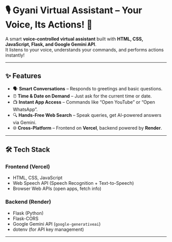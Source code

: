 # 🎙️ Gyani Virtual Assistant – Your Voice, Its Actions! 🚀  

A smart **voice-controlled virtual assistant** built with **HTML, CSS, JavaScript, Flask, and Google Gemini API**.  
It listens to your voice, understands your commands, and performs actions instantly!  

---

## ✨ Features  

- 🗣️ **Smart Conversations** – Responds to greetings and basic questions.  
- ⏰ **Time & Date on Demand** – Just ask for the current time or date.  
- 📺 **Instant App Access** – Commands like “Open YouTube” or “Open WhatsApp”.  
- 🔍 **Hands-Free Web Search** – Speak queries, get AI-powered answers via Gemini.  
- 🌐 **Cross-Platform** – Frontend on **Vercel**, backend powered by **Render**.  

---

## 🛠️ Tech Stack  

### **Frontend (Vercel)**  
- HTML, CSS, JavaScript  
- Web Speech API (Speech Recognition + Text-to-Speech)  
- Browser Web APIs (open apps, fetch info)  

### **Backend (Render)**  
- Flask (Python)  
- Flask-CORS  
- Google Gemini API (`google-generativeai`)  
- dotenv (for API key management)  

---

